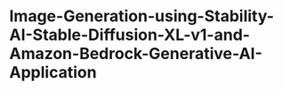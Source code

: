 # Image-Generation-using-Stability-AI-Stable-Diffusion-XL-v1-and-Amazon-Bedrock-Generative-AI-Application
